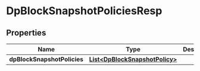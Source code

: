 # DpBlockSnapshotPoliciesResp

## Properties
Name | Type | Description | Notes
------------ | ------------- | ------------- | -------------
**dpBlockSnapshotPolicies** | [**List&lt;DpBlockSnapshotPolicy&gt;**](DpBlockSnapshotPolicy.md) |  |  [optional]
